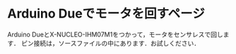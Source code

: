 # Arduino Dueでモータを回すページ
Arduino DueとX-NUCLEO-IHM07M1をつかって，モータをセンサレスで回します．
ピン接続は，ソースファイルの中にあります．お試しください．
